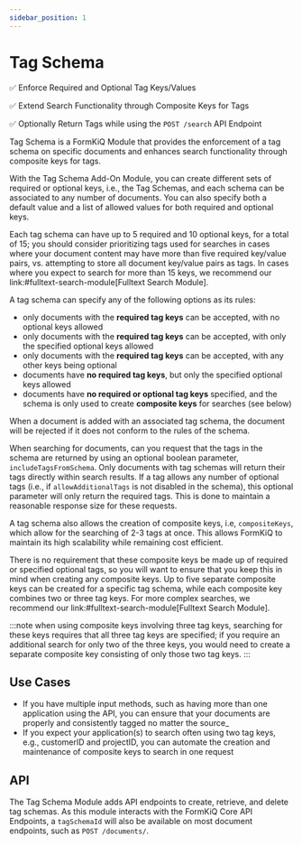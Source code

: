 ```yaml
---
sidebar_position: 1
---
```


# Tag Schema

✅ Enforce Required and Optional Tag Keys/Values

✅ Extend Search Functionality through Composite Keys for Tags

✅ Optionally Return Tags while using the `POST /search` API Endpoint


Tag Schema is a FormKiQ Module that provides the enforcement of a tag schema on specific documents and enhances search functionality through composite keys for tags.

With the Tag Schema Add-On Module, you can create different sets of required or optional keys, i.e., the Tag Schemas, and each schema can be associated to any number of documents. You can also specify both a default value and a list of allowed values for both required and optional keys.

Each tag schema can have up to 5 required and 10 optional keys, for a total of 15; you should consider prioritizing tags used for searches in cases where your document content may have more than five required key/value pairs, vs. attempting to store all document key/value pairs as tags. In cases where you expect to search for more than 15 keys, we recommend our link:#fulltext-search-module[Fulltext Search Module].

A tag schema can specify any of the following options as its rules:

* only documents with the **required tag keys** can be accepted, with no optional keys allowed
* only documents with the **required tag keys** can be accepted, with only the specified optional keys allowed
* only documents with the **required tag keys** can be accepted, with any other keys being optional
* documents have **no required tag keys**, but only the specified optional keys allowed
* documents have **no required or optional tag keys** specified, and the schema is only used to create **composite keys** for searches (see below)

When a document is added with an associated tag schema, the document will be rejected if it does not conform to the rules of the schema.

When searching for documents, can you request that the tags in the schema are returned by using an optional boolean parameter, `includeTagsFromSchema`. Only documents with tag schemas will return their tags directly within search results. If a tag allows any number of optional tags (i.e., if `allowAdditionalTags` is not disabled in the schema), this optional parameter will only return the required tags. This is done to maintain a reasonable response size for these requests.

A tag schema also allows the creation of composite keys, i.e, `compositeKeys`, which allow for the searching of 2-3 tags at once. This allows FormKiQ to maintain its high scalability while remaining cost efficient.

There is no requirement that these composite keys be made up of required or specified optional tags, so you will want to ensure that you keep this in mind when creating any composite keys. Up to five separate composite keys can be created for a specific tag schema, while each composite key combines two or three tag keys. For more complex searches, we recommend our link:#fulltext-search-module[Fulltext Search Module].

:::note
when using composite keys involving three tag keys, searching for these keys requires that all three tag keys are specified; if you require an additional search for only two of the three keys, you would need to create a separate composite key consisting of only those two tag keys.
:::

## Use Cases
 
* If you have multiple input methods, such as having more than one application using the API, you can ensure that your documents are properly and consistently tagged no matter the source_
* If you expect your application(s) to search often using two tag keys, e.g., customerID and projectID, you can automate the creation and maintenance of composite keys to search in one request

## API

The Tag Schema Module adds API endpoints to create, retrieve, and delete tag schemas. As this module interacts with the FormKiQ Core API Endpoints, a `tagSchemaId` will also be available on most document endpoints, such as `POST /documents/`.

<!---
**You can view the full list of Tag Schema Module endpoints in the link:../api/README.html#tagschema[API Reference].**
--->